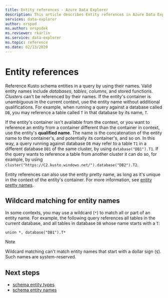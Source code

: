 ```yaml
---
title: Entity references - Azure Data Explorer
description: This article describes Entity references in Azure Data Explorer.
services: data-explorer
author: orspod
ms.author: orspodek
ms.reviewer: rkarlin
ms.service: data-explorer
ms.topic: reference
ms.date: 02/13/2020
---
```

# Entity references

Reference Kusto schema entities in a query by using their names. Valid entity names include *databases*, *tables*, *columns*, and stored functions. *Clusters* can't be referenced by their names.
If the entity's container is unambiguous in the current context, use the entity name without additional qualifications. For example, when running a query against a
database called `DB`, you may reference a table called `T` in that database by its name, `T`.

If the entity's container isn't available from the context, or you want to reference an entity from a container different than the container in context, use the entity's **qualified name**.
The name is the concatenation of the entity name to the container's, and potentially its container's, and so on. In this way, a query running against database `DB` may refer to a table `T1` in a different database `DB1` of the same cluster, by using `database("DB1").T1`. If the query wants to reference a table from another cluster it can do so, for example, by using `cluster("https://C2.kusto.windows.net/").database("DB2").T2`.

Entity references can also use the entity pretty name, as long as it's unique
in the context of the entity's container. For more information, see [entity pretty names](./entity-names.md#entity-pretty-names).

## Wildcard matching for entity names

In some contexts, you may use a wildcard (`*`) to match all or part of an entity
name. For example, the following query references all tables in the current database,
and all tables in database `DB` whose name starts with a `T`:

```kusto
union *, database("DB1").T*
```

> [!NOTE]
> Wildcard matching can't match entity names that start with a dollar sign (`$`).
Such names are system-reserved.

## Next steps

* [schema entity types](https://docs.microsoft.com/azure/data-explorer/kusto/query/schema-entities/)
* [schema entity names](https://docs.microsoft.com/en-us/azure/data-explorer/kusto/query/schema-entities/entity-names)
